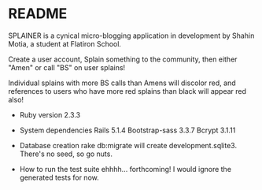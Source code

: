 # README

SPLAINER is a cynical micro-blogging application in development by Shahin Motia, a student at Flatiron School.

Create a user account, Splain something to the community, then either "Amen" or call "BS" on user splains!  

Individual splains with more BS calls than Amens will discolor red, and references to users who have more red splains than black will appear red also!

* Ruby version
2.3.3

* System dependencies
Rails 5.1.4
Bootstrap-sass 3.3.7
Bcrypt 3.1.11

* Database creation
rake db:migrate will create development.sqlite3. There's no seed, so go nuts.

* How to run the test suite
ehhhh... forthcoming!  I would ignore the generated tests for now.
